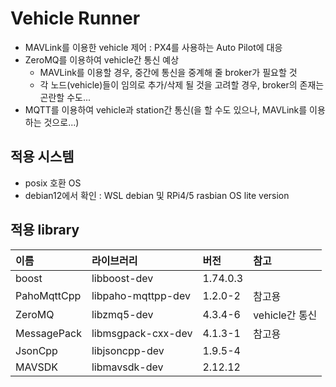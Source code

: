 # Vehicle Runner

- MAVLink를 이용한 vehicle 제어 : PX4를 사용하는 Auto Pilot에 대응
- ZeroMQ를 이용하여 vehicle간 통신 예상
  - MAVLink를 이용할 경우, 중간에 통신을 중계해 줄 broker가 필요할 것
  - 각 노드(vehicle)들이 임의로 추가/삭제 될 것을 고려할 경우, broker의 존재는 곤란할 수도...
- MQTT를 이용하여 vehicle과 station간 통신(을 할 수도 있으나, MAVLink를 이용하는 것으로...)

## 적용 시스템

- posix 호환 OS
- debian12에서 확인 : WSL debian 및 RPi4/5 rasbian OS lite version

## 적용 library

| 이름 | 라이브러리 | 버전 | 참고 |
| :-- | :-- | :-- | :-- |
| boost | libboost-dev | 1.74.0.3 | |
| PahoMqttCpp | libpaho-mqttpp-dev | 1.2.0-2 | 참고용 |
| ZeroMQ | libzmq5-dev | 4.3.4-6 | vehicle간 통신 |
| MessagePack | libmsgpack-cxx-dev | 4.1.3-1 | 참고용 |
| JsonCpp | libjsoncpp-dev | 1.9.5-4 | |
| MAVSDK | libmavsdk-dev | 2.12.12 | |
